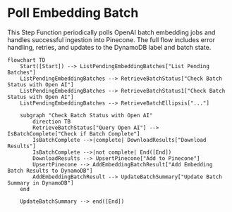# Poll Embedding Batch

This Step Function periodically polls OpenAI batch embedding jobs and handles successful ingestion into Pinecone. The full flow includes error handling, retries, and updates to the DynamoDB label and batch state.

```mermaid
flowchart TD
    Start([Start]) --> ListPendingEmbeddingBatches["List Pending Batches"]
    ListPendingEmbeddingBatches --> RetrieveBatchStatus["Check Batch Status with Open AI"]
    ListPendingEmbeddingBatches --> RetrieveBatchStatus1["Check Batch Status with Open AI"]
    ListPendingEmbeddingBatches --> RetrieveBatchEllipsis["..."]

    subgraph "Check Batch Status with Open AI"
        direction TB
        RetrieveBatchStatus["Query Open AI"] --> IsBatchComplete["Check if Batch Complete"]
        IsBatchComplete -->|complete| DownloadResults["Download Results"]
        IsBatchComplete -->|not complete| End([End])
        DownloadResults --> UpsertPinecone["Add to Pinecone"]
        UpsertPinecone --> AddEmbeddingBatchResult["Add Embedding Batch Results to DynamoDB"]
        AddEmbeddingBatchResult --> UpdateBatchSummary["Update Batch Summary in DynamoDB"]
    end

    UpdateBatchSummary --> end([End])
```
